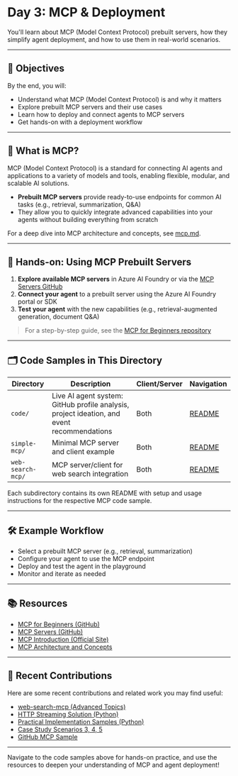 # Day 3: MCP & Deployment

You'll learn about MCP (Model Context Protocol) prebuilt servers, how they simplify agent deployment, and how to use them in real-world scenarios.

---

## 🎯 Objectives

By the end, you will:
- Understand what MCP (Model Context Protocol) is and why it matters
- Explore prebuilt MCP servers and their use cases
- Learn how to deploy and connect agents to MCP servers
- Get hands-on with a deployment workflow

---

## 🧩 What is MCP?

MCP (Model Context Protocol) is a standard for connecting AI agents and applications to a variety of models and tools, enabling flexible, modular, and scalable AI solutions.

- **Prebuilt MCP servers** provide ready-to-use endpoints for common AI tasks (e.g., retrieval, summarization, Q&A)
- They allow you to quickly integrate advanced capabilities into your agents without building everything from scratch

For a deep dive into MCP architecture and concepts, see [mcp.md](./mcp.md).

---

## 🚀 Hands-on: Using MCP Prebuilt Servers

1. **Explore available MCP servers** in Azure AI Foundry or via the [MCP Servers GitHub](https://github.com/modelcontextprotocol/servers)
2. **Connect your agent** to a prebuilt server using the Azure AI Foundry portal or SDK
3. **Test your agent** with the new capabilities (e.g., retrieval-augmented generation, document Q&A)

> For a step-by-step guide, see the [MCP for Beginners repository](https://github.com/microsoft/mcp-for-beginners)

---

## 🗂️ Code Samples in This Directory

| Directory         | Description                                                                                   | Client/Server | Navigation                          |
|-------------------|-----------------------------------------------------------------------------------------------|---------------|-------------------------------------|
| `code/`           | Live AI agent system: GitHub profile analysis, project ideation, and event recommendations    | Both          | [README](../day-3/code/README.md)        |
| `simple-mcp/`     | Minimal MCP server and client example                                                         | Both          | [README](./simple-mcp/README.md)    |
| `web-search-mcp/` | MCP server/client for web search integration                                                  | Both          | [README](./web-search-mcp/README.md)|

Each subdirectory contains its own README with setup and usage instructions for the respective MCP code sample.

---

## 🛠️ Example Workflow

- Select a prebuilt MCP server (e.g., retrieval, summarization)
- Configure your agent to use the MCP endpoint
- Deploy and test the agent in the playground
- Monitor and iterate as needed

---

## 📚 Resources
- [MCP for Beginners (GitHub)](https://github.com/microsoft/mcp-for-beginners)
- [MCP Servers (GitHub)](https://github.com/modelcontextprotocol/servers)
- [MCP Introduction (Official Site)](https://modelcontextprotocol.io/introduction)
- [MCP Architecture and Concepts](./mcp.md)

---

## 📝 Recent Contributions

Here are some recent contributions and related work you may find useful:

- [web-search-mcp (Advanced Topics)](https://github.com/microsoft/mcp-for-beginners/tree/main/05-AdvancedTopics/web-search-mcp)
- [HTTP Streaming Solution (Python)](https://github.com/microsoft/mcp-for-beginners/tree/main/03-GettingStarted/06-http-streaming/solution/python)
- [Practical Implementation Samples (Python)](https://github.com/microsoft/mcp-for-beginners/tree/main/04-PracticalImplementation/samples/python)
- [Case Study Scenarios 3, 4, 5](https://github.com/microsoft/mcp-for-beginners/blob/main/09-CaseStudy/README.md)
- [GitHub MCP Sample](https://github.com/microsoft/ai-agents-for-beginners/tree/main/11-mcp/code_samples/github-mcp)

---

Navigate to the code samples above for hands-on practice, and use the resources to deepen your understanding of MCP and agent deployment!
